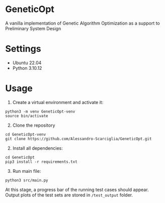 # GeneticOpt
A vanilla implementation of Genetic Algorithm Optimization as a support to Preliminary System Design

# Settings
- Ubuntu 22.04
- Python 3.10.12

# Usage
1. Create a virtual environment and activate it:
```
python3 -m venv GeneticOpt-venv
source bin/activate
```
2. Clone the repository
```
cd GeneticOpt-venv
git clone https://github.com/Alessandro-Scarciglia/GeneticOpt.git
```
2. Install all dependencies:
```
cd GeneticOpt
pip3 install -r requirements.txt
```
3. Run main file:
```
python3 src/main.py
```
At this stage, a progress bar of the running test cases should appear.
Output plots of the test sets are stored in `/test_output` folder.
